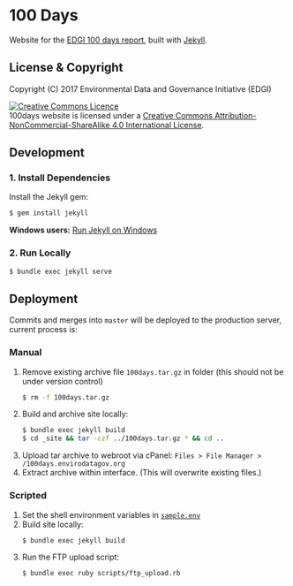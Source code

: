 # 100 Days

Website for the [EDGI 100 days report](http://100days.envirodatagov.org/), built with [Jekyll](https://jekyllrb.com/).

## License & Copyright

Copyright (C) 2017 Environmental Data and Governance Initiative (EDGI)

<a rel="license" href="https://creativecommons.org/licenses/by-nc-sa/4.0/"><img class="pa2" alt="Creative Commons Licence" style="border-width:0" src="https://licensebuttons.net/l/by-nc-sa/4.0/80x15.png" /></a><br />100days website is licensed under a <a rel="license" href="https://creativecommons.org/licenses/by-nc-sa/4.0/">Creative Commons Attribution-NonCommercial-ShareAlike 4.0 International License</a>.

## Development

### 1. Install Dependencies

Install the Jekyll gem:

```bash
$ gem install jekyll
```
**Windows users:** [Run Jekyll on Windows](http://jekyll-windows.juthilo.com/)

### 2. Run Locally

```bash
$ bundle exec jekyll serve
```

## Deployment

Commits and merges into `master` will be deployed to the production server, current process is:

### Manual

1. Remove existing archive file `100days.tar.gz` in folder (this should not be under version control)
    ```bash
    $ rm -f 100days.tar.gz
    ```
1. Build and archive site locally:
    ```bash
    $ bundle exec jekyll build
    $ cd _site && tar -czf ../100days.tar.gz * && cd ..
    ```
1. Upload tar archive to webroot via cPanel: `Files > File Manager > /100days.envirodatagov.org`
1. Extract archive within interface. (This will overwrite existing files.)

### Scripted

1. Set the shell environment variables in [`sample.env`](sample.env)
1. Build site locally:
    ```bash
    $ bundle exec jekyll build
    ```
1. Run the FTP upload script:
    ```bash
    $ bundle exec ruby scripts/ftp_upload.rb
    ```
